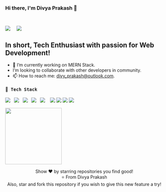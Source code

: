 ### Hi there, I'm Divya Prakash 👋
<br/>
<p>
<a href="https://www.linkedin.com/in/divy25/"><img src="https://img.icons8.com/cute-clipart/64/000000/linkedin.png"/></a>&nbsp;&nbsp;&nbsp;&nbsp;
<a href="https://divy25.github.io/"><img src="https://img.icons8.com/fluent/48/000000/domain.png"/></a>
<p/>

## In short, Tech Enthusiast with passion for Web Development!

- 🔭 I’m currently working on MERN Stack.
-    I’m looking to collaborate with other developers in community.
- 📫 How to reach me: divy_prakash@outlook.com.


<h4> 🔭<samp> Tech Stack</samp></h4>
  <p >
 <img src="https://img.shields.io/badge/html5%20-%23e34f26.svg?&style=for-the-badge&logo=html5&logoColor=white" />&nbsp;&nbsp;
 <img src="https://img.shields.io/badge/css3%20-%231572B6.svg?&style=for-the-badge&logo=css3&logoColor=white" />&nbsp;&nbsp;
  <img src="https://img.shields.io/badge/material UI%20-%231572B6.svg?&style=for-the-badge&logo=css3&logoColor=white" />&nbsp;&nbsp;
 <img src="https://img.shields.io/badge/javascript%20-%23F7DF1E.svg?&style=for-the-badge&logo=javascript&logoColor=white" />&nbsp;&nbsp;
 <img src="https://img.shields.io/badge/react%20-%2361DAFB.svg?&style=for-the-badge&logo=react&logoColor=white" />&nbsp;&nbsp;&nbsp;
 <img src="https://img.shields.io/badge/react%20redux%20-%23c21325.svg?&style=for-the-badge&logo=redux&logoColor=white" />
 <img src="https://img.shields.io/badge/mongodb%20-%23e34f26.svg?&style=for-the-badge&logo=mongodb&logoColor=white" />
 <img src="https://img.shields.io/badge/nodejs%20-%23e34f26.svg?&style=for-the-badge&logo=nodejs&logoColor=white" />
 <img src="https://img.shields.io/badge/Git%20-%23e34f26.svg?&style=for-the-badge&logo=git&logoColor=white" />&nbsp;&nbsp;
 
  
 </p>

<img height="180em" src="https://github-readme-stats.vercel.app/api?username=divy25&show_icons=true&hide_border=true&&count_private=true&include_all_commits=true" />


<p align = "center">
  Show ❤️ by starring repositories you find good! <br/>
⭐ From Divya Prakash <br/>
Also, star and fork this repository if you wish to give this new feature a try! <br/>
</p>
